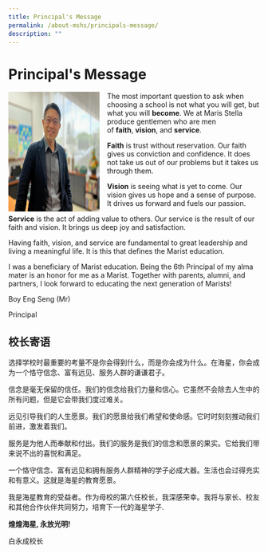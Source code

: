 ```yaml
---
title: Principal's Message
permalink: /about-mshs/principals-message/
description: ""
---
```

# Principal's Message





<img src="/images/boy%20eng%20seng.jpeg" style="width:183px;height:240px;margin-right:15px;" align="left">


The most important question to ask when choosing a school is not what you will get, but what you will&nbsp;**become**. We at Maris Stella produce gentlemen who are men of&nbsp;**faith**,&nbsp;**vision**, and&nbsp;**service**.

  

**Faith**&nbsp;is trust without reservation. Our faith gives us conviction and confidence. It does not take us out of our problems but it takes us through them.

  

**Vision**&nbsp;is seeing what is yet to come. Our vision gives us hope and a sense of purpose. It drives us forward and fuels our passion.

  

**Service**&nbsp;is the act of adding value to others. Our service is the result of our faith and vision. It brings us deep joy and satisfaction.

  

Having faith, vision, and service are fundamental to great leadership and living a meaningful life. It is this that defines the Marist education.

  

I was a beneficiary of Marist education. Being the 6th Principal of my alma mater is an honor for me as a Marist. Together with parents, alumni, and partners, I look forward to educating the next generation of Marists!

Boy Eng Seng (Mr)

Principal


## 校长寄语

  

选择学校时最重要的考量不是你会得到什么，而是你会成为什么。在海星，你会成为一个恪守信念、富有远见、服务人群的谦谦君子。

信念是毫无保留的信任。我们的信念给我们力量和信心。它虽然不会除去人生中的所有问题，但是它会带我们度过难关。&nbsp;

远见引导我们的人生愿景。我们的愿景给我们希望和使命感。它时时刻刻推动我们前进，激发着我们。

服务是为他人而奉献和付出。我们的服务是我们的信念和愿景的果实。它给我们带来说不出的喜悦和满足。&nbsp;

一个恪守信念、富有远见和拥有服务人群精神的学子必成大器。生活也会过得充实和有意义。这就是海星的教育愿景。

我是海星教育的受益者。作为母校的第六任校长，我深感荣幸。我将与家长、校友和其他合作伙伴共同努力，培育下一代的海星学子.

**煌煌海星, 永放光明!**

白永成校长